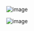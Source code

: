 ![image](https://github.com/swarnavopramanik/Smart-Voice-Controlled-Wheelchair-/assets/105142693/3918cab5-e41d-4939-991a-9ddd2145d78e)

![image](https://github.com/swarnavopramanik/Smart-Voice-Controlled-Wheelchair-/assets/105142693/6d37322d-028c-4a4d-a728-5412ef3dafec)
